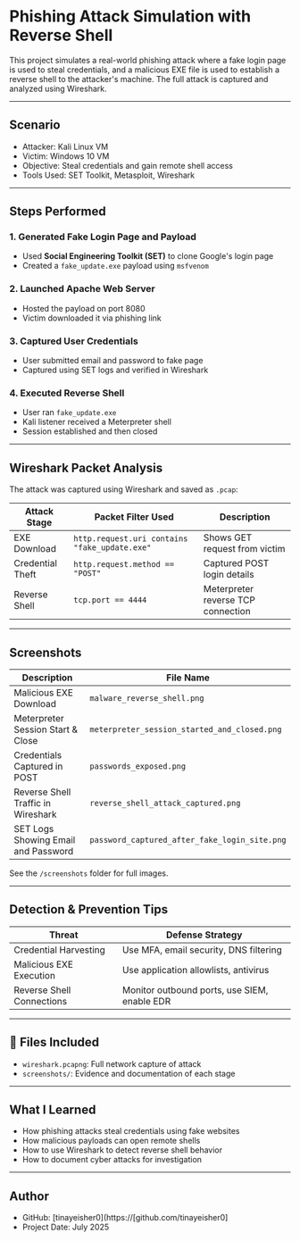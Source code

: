 # Phishing Attack Simulation with Reverse Shell

This project simulates a real-world phishing attack where a fake login page is used to steal credentials, and a malicious EXE file is used to establish a reverse shell to the attacker's machine. The full attack is captured and analyzed using Wireshark.

---

##  Scenario

- Attacker: Kali Linux VM
- Victim: Windows 10 VM
- Objective: Steal credentials and gain remote shell access
- Tools Used: SET Toolkit, Metasploit, Wireshark

---

## Steps Performed

### 1. Generated Fake Login Page and Payload
- Used **Social Engineering Toolkit (SET)** to clone Google's login page
- Created a `fake_update.exe` payload using `msfvenom`

### 2. Launched Apache Web Server
- Hosted the payload on port 8080
- Victim downloaded it via phishing link

### 3. Captured User Credentials
- User submitted email and password to fake page
- Captured using SET logs and verified in Wireshark

### 4. Executed Reverse Shell
- User ran `fake_update.exe`
- Kali listener received a Meterpreter shell
- Session established and then closed

---

## Wireshark Packet Analysis

The attack was captured using Wireshark and saved as `.pcap`:

| Attack Stage        | Packet Filter Used | Description |
|---------------------|--------------------|-------------|
| EXE Download        | `http.request.uri contains "fake_update.exe"` | Shows GET request from victim |
| Credential Theft    | `http.request.method == "POST"` | Captured POST login details |
| Reverse Shell       | `tcp.port == 4444` | Meterpreter reverse TCP connection |

---

##  Screenshots

| Description                              | File Name                                 |
|------------------------------------------|--------------------------------------------|
| Malicious EXE Download                   | `malware_reverse_shell.png`                |
| Meterpreter Session Start & Close        | `meterpreter_session_started_and_closed.png` |
| Credentials Captured in POST             | `passwords_exposed.png`                    |
| Reverse Shell Traffic in Wireshark       | `reverse_shell_attack_captured.png`        |
| SET Logs Showing Email and Password      | `password_captured_after_fake_login_site.png` |

See the `/screenshots` folder for full images.

---

## Detection & Prevention Tips

| Threat                      | Defense Strategy                                  |
|----------------------------|---------------------------------------------------|
| Credential Harvesting      | Use MFA, email security, DNS filtering            |
| Malicious EXE Execution    | Use application allowlists, antivirus             |
| Reverse Shell Connections  | Monitor outbound ports, use SIEM, enable EDR      |

---

## 📁 Files Included

- `wireshark.pcapng`: Full network capture of attack
- `screenshots/`: Evidence and documentation of each stage

---

##  What I Learned

- How phishing attacks steal credentials using fake websites
- How malicious payloads can open remote shells
- How to use Wireshark to detect reverse shell behavior
- How to document cyber attacks for investigation

---



##  Author

- GitHub: [tinayeisher0](https://[github.com/tinayeisher0]
- Project Date: July 2025
